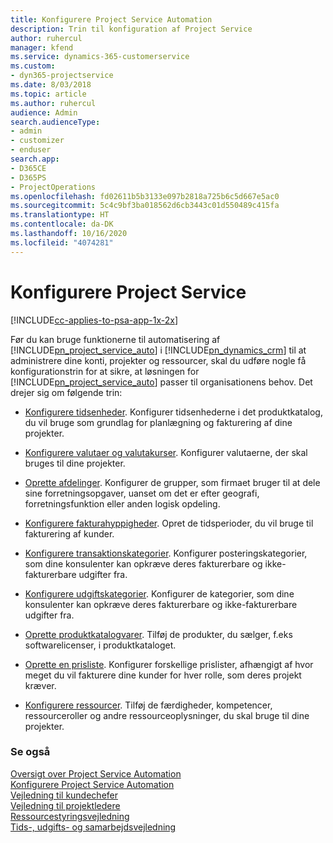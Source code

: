 ```yaml
---
title: Konfigurere Project Service Automation
description: Trin til konfiguration af Project Service
author: ruhercul
manager: kfend
ms.service: dynamics-365-customerservice
ms.custom:
- dyn365-projectservice
ms.date: 8/03/2018
ms.topic: article
ms.author: ruhercul
audience: Admin
search.audienceType:
- admin
- customizer
- enduser
search.app:
- D365CE
- D365PS
- ProjectOperations
ms.openlocfilehash: fd02611b5b3133e097b2818a725b6c5d667e5ac0
ms.sourcegitcommit: 5c4c9bf3ba018562d6cb3443c01d550489c415fa
ms.translationtype: HT
ms.contentlocale: da-DK
ms.lasthandoff: 10/16/2020
ms.locfileid: "4074281"
---
```

# <a name="configure-project-service"></a>Konfigurere Project Service

[!INCLUDE[cc-applies-to-psa-app-1x-2x](../includes/cc-applies-to-psa-app-1x-2x.md)]

Før du kan bruge funktionerne til automatisering af [!INCLUDE[pn_project_service_auto](../includes/pn-project-service-auto.md)] i [!INCLUDE[pn_dynamics_crm](../includes/pn-dynamics-crm.md)] til at administrere dine konti, projekter og ressourcer, skal du udføre nogle få konfigurationstrin for at sikre, at løsningen for [!INCLUDE[pn_project_service_auto](../includes/pn-project-service-auto.md)] passer til organisationens behov. Det drejer sig om følgende trin:  
  
-   [Konfigurere tidsenheder](../psa/set-up-time-units.md). Konfigurer tidsenhederne i det produktkatalog, du vil bruge som grundlag for planlægning og fakturering af dine projekter.  
  
-   [Konfigurere valutaer og valutakurser](../psa/set-up-currencies-exchange-rates.md). Konfigurer valutaerne, der skal bruges til dine projekter.  
  
-   [Oprette afdelinger](../psa/create-organizational-units.md). Konfigurer de grupper, som firmaet bruger til at dele sine forretningsopgaver, uanset om det er efter geografi, forretningsfunktion eller anden logisk opdeling.  
  
-   [Konfigurere fakturahyppigheder](../psa/set-up-invoice-frequencies.md). Opret de tidsperioder, du vil bruge til fakturering af kunder.  
  
-   [Konfigurere transaktionskategorier](../psa/configure-transaction-categories.md). Konfigurer posteringskategorier, som dine konsulenter kan opkræve deres fakturerbare og ikke-fakturerbare udgifter fra.  
  
-   [Konfigurere udgiftskategorier](../psa/configure-expense-categories.md). Konfigurer de kategorier, som dine konsulenter kan opkræve deres fakturerbare og ikke-fakturerbare udgifter fra.  
  
-   [Oprette produktkatalogvarer](../psa/create-product-catalog-items.md). Tilføj de produkter, du sælger, f.eks softwarelicenser, i produktkataloget.  
  
-   [Oprette en prisliste](../psa/create-price-list.md). Konfigurer forskellige prislister, afhængigt af hvor meget du vil fakturere dine kunder for hver rolle, som deres projekt kræver.  
  
-   [Konfigurere ressourcer](../psa/set-up-resources.md). Tilføj de færdigheder, kompetencer, ressourceroller og andre ressourceoplysninger, du skal bruge til dine projekter.  
  
### <a name="see-also"></a>Se også  
 [Oversigt over Project Service Automation](../psa/overview.md)   
 [Konfigurere Project Service Automation](../psa/configure.md)   
 [Vejledning til kundechefer](../psa/account-manager-guide.md)   
 [Vejledning til projektledere](../psa/project-manager-guide.md)   
 [Ressourcestyringsvejledning](../psa/resource-manager-guide.md)   
 [Tids-, udgifts- og samarbejdsvejledning](../psa/time-expense-collaboration-guide.md)
